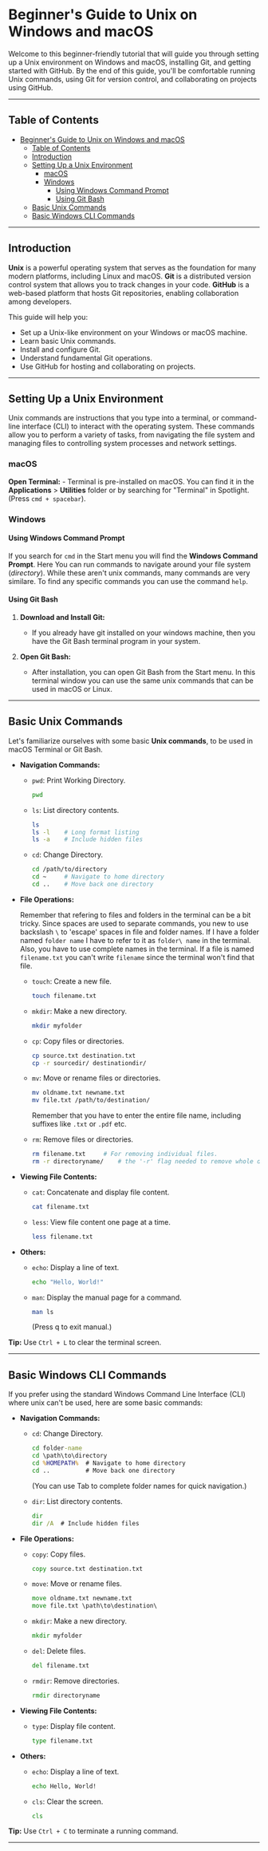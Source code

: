 # Beginner's Guide to Unix on Windows and macOS

Welcome to this beginner-friendly tutorial that will guide you through setting up a Unix environment on Windows and macOS, installing Git, and getting started with GitHub. By the end of this guide, you'll be comfortable running Unix commands, using Git for version control, and collaborating on projects using GitHub.

---

## Table of Contents

- [Beginner's Guide to Unix on Windows and macOS](#beginners-guide-to-unix-on-windows-and-macos)
  - [Table of Contents](#table-of-contents)
  - [Introduction](#introduction)
  - [Setting Up a Unix Environment](#setting-up-a-unix-environment)
    - [macOS](#macos)
    - [Windows](#windows)
      - [Using Windows Command Prompt](#using-windows-command-prompt)
      - [Using Git Bash](#using-git-bash)
  - [Basic Unix Commands](#basic-unix-commands)
  - [Basic Windows CLI Commands](#basic-windows-cli-commands)

---

## Introduction

**Unix** is a powerful operating system that serves as the foundation for many modern platforms, including Linux and macOS. **Git** is a distributed version control system that allows you to track changes in your code. **GitHub** is a web-based platform that hosts Git repositories, enabling collaboration among developers.

This guide will help you:

- Set up a Unix-like environment on your Windows or macOS machine.
- Learn basic Unix commands.
- Install and configure Git.
- Understand fundamental Git operations.
- Use GitHub for hosting and collaborating on projects.

---

## Setting Up a Unix Environment
Unix commands are instructions that you type into a terminal, or command-line interface (CLI) to interact with the operating system. These commands allow you to perform a variety of tasks, from navigating the file system and managing files to controlling system processes and network settings.

### macOS

**Open Terminal:**
    - Terminal is pre-installed on macOS. You can find it in the **Applications** > **Utilities** folder or by searching for "Terminal" in Spotlight. (Press `cmd + spacebar`).

### Windows

#### Using Windows Command Prompt
If you search for `cmd` in the Start menu you will find the **Windows Command Prompt**. Here You can run commands to navigate around your file system (*directory*). While these aren't unix commands, many commands are very similare. To find any specific commands you can use the command `help`.

#### Using Git Bash

1. **Download and Install Git:**
   
   - If you already have git installed on your windows machine, then you have the Git Bash terminal program in your system.

2. **Open Git Bash:**

   - After installation, you can open Git Bash from the Start menu. In this terminal window you can use the same unix commands that can be used in macOS or Linux.

---

## Basic Unix Commands

Let's familiarize ourselves with some basic **Unix commands**, to be used in macOS Terminal or Git Bash.

- **Navigation Commands:**

  - `pwd`: Print Working Directory.

    ```bash
    pwd
    ```

  - `ls`: List directory contents.

    ```bash
    ls
    ls -l    # Long format listing
    ls -a    # Include hidden files
    ```

  - `cd`: Change Directory.

    ```bash
    cd /path/to/directory
    cd ~     # Navigate to home directory
    cd ..    # Move back one directory
    ```

- **File Operations:**
  
  Remember that refering to files and folders in the terminal can be a bit tricky. Since spaces are used to separate commands, you new to use backslash `\` to 'escape' spaces in file and folder names. If I have a folder named `folder name` I have to refer to it as `folder\ name` in the terminal. Also, you have to use complete names in the terminal. If a file is named `filename.txt` you can't write `filename` since the terminal won't find that file.

  - `touch`: Create a new file.

    ```bash
    touch filename.txt
    ```

  - `mkdir`: Make a new directory.

    ```bash
    mkdir myfolder
    ```

  - `cp`: Copy files or directories.

    ```bash
    cp source.txt destination.txt
    cp -r sourcedir/ destinationdir/
    ```

  - `mv`: Move or rename files or directories.

    ```bash
    mv oldname.txt newname.txt
    mv file.txt /path/to/destination/
    ```
    Remember that you have to enter the entire file name, including suffixes like `.txt` or `.pdf` etc.

  - `rm`: Remove files or directories.

    ```bash
    rm filename.txt     # For removing individual files.
    rm -r directoryname/    # the '-r' flag needed to remove whole directories
    ```

- **Viewing File Contents:**

  - `cat`: Concatenate and display file content.

    ```bash
    cat filename.txt
    ```

  - `less`: View file content one page at a time.

    ```bash
    less filename.txt
    ```

- **Others:**

  - `echo`: Display a line of text.

    ```bash
    echo "Hello, World!"
    ```

  - `man`: Display the manual page for a command.

    ```bash
    man ls
    ```
    (Press q to exit manual.)

**Tip:** Use `Ctrl + L` to clear the terminal screen.

---

## Basic Windows CLI Commands

If you prefer using the standard Windows Command Line Interface (CLI) where unix can't be used, here are some basic commands:

- **Navigation Commands:**

  - `cd`: Change Directory.

    ```cmd
    cd folder-name
    cd \path\to\directory
    cd %HOMEPATH%  # Navigate to home directory
    cd ..          # Move back one directory
    ```
    (You can use Tab to complete folder names for quick navigation.)

  - `dir`: List directory contents.

    ```cmd
    dir
    dir /A  # Include hidden files
    ```

- **File Operations:**

  - `copy`: Copy files.

    ```cmd
    copy source.txt destination.txt
    ```

  - `move`: Move or rename files.

    ```cmd
    move oldname.txt newname.txt
    move file.txt \path\to\destination\
    ```

  - `mkdir`: Make a new directory.

    ```cmd
    mkdir myfolder
    ```

  - `del`: Delete files.

    ```cmd
    del filename.txt
    ```

  - `rmdir`: Remove directories.

    ```cmd
    rmdir directoryname
    ```

- **Viewing File Contents:**

  - `type`: Display file content.

    ```cmd
    type filename.txt
    ```

- **Others:**

  - `echo`: Display a line of text.

    ```cmd
    echo Hello, World!
    ```

  - `cls`: Clear the screen.

    ```cmd
    cls
    ```

**Tip:** Use `Ctrl + C` to terminate a running command.

---